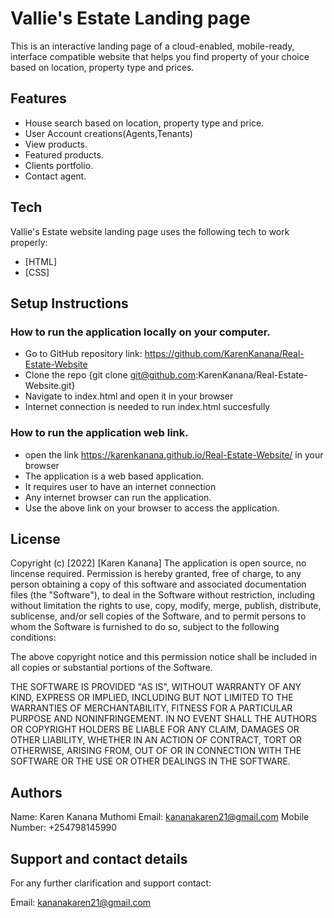 # Vallie's Estate Landing page
This is an interactive landing page of a cloud-enabled, mobile-ready, interface compatible website that helps you find property of your choice based on location, property type and prices.

## Features

- House search based on location, property type and price.
- User Account creations(Agents,Tenants)
- View products.
- Featured products.
- Clients portfolio.
- Contact agent.


## Tech

Vallie's Estate website landing page  uses the following tech to work properly:

- [HTML]
- [CSS]


## Setup Instructions
### How to run the application locally on your computer.
- Go to GitHub repository link: https://github.com/KarenKanana/Real-Estate-Website
- Clone the repo {git clone git@github.com:KarenKanana/Real-Estate-Website.git}
- Navigate to index.html and open it in your browser
- Internet connection is needed to run index.html succesfully

### How to run the application web link.
- open the link https://karenkanana.github.io/Real-Estate-Website/ in your browser
- The application is a web based application.
- It requires user to have an internet connection
- Any internet browser can run the application.
- Use the above link on your browser to access the application.


## License
Copyright (c) [2022] [Karen Kanana]
The application is open source, no lincense required.
Permission is hereby granted, free of charge, to any person obtaining a copy of this software and associated documentation files (the "Software"), to deal in the Software without restriction, including without limitation the rights to use, copy, modify, merge, publish, distribute, sublicense, and/or sell copies of the Software, and to permit persons to whom the Software is furnished to do so, subject to the following conditions:

The above copyright notice and this permission notice shall be included in all copies or substantial portions of the Software.

THE SOFTWARE IS PROVIDED "AS IS", WITHOUT WARRANTY OF ANY KIND, EXPRESS OR IMPLIED, INCLUDING BUT NOT LIMITED TO THE WARRANTIES OF MERCHANTABILITY, FITNESS FOR A PARTICULAR PURPOSE AND NONINFRINGEMENT. IN NO EVENT SHALL THE AUTHORS OR COPYRIGHT HOLDERS BE LIABLE FOR ANY CLAIM, DAMAGES OR OTHER LIABILITY, WHETHER IN AN ACTION OF CONTRACT, TORT OR OTHERWISE, ARISING FROM, OUT OF OR IN CONNECTION WITH THE SOFTWARE OR THE USE OR OTHER DEALINGS IN THE SOFTWARE.


## Authors
Name: Karen Kanana Muthomi
Email: kananakaren21@gmail.com
Mobile Number: +254798145990


## Support and contact details
For any further clarification and support contact:

Email: kananakaren21@gmail.com 






